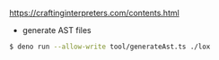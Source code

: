 https://craftinginterpreters.com/contents.html

* generate AST files

```bash
$ deno run --allow-write tool/generateAst.ts ./lox
```
